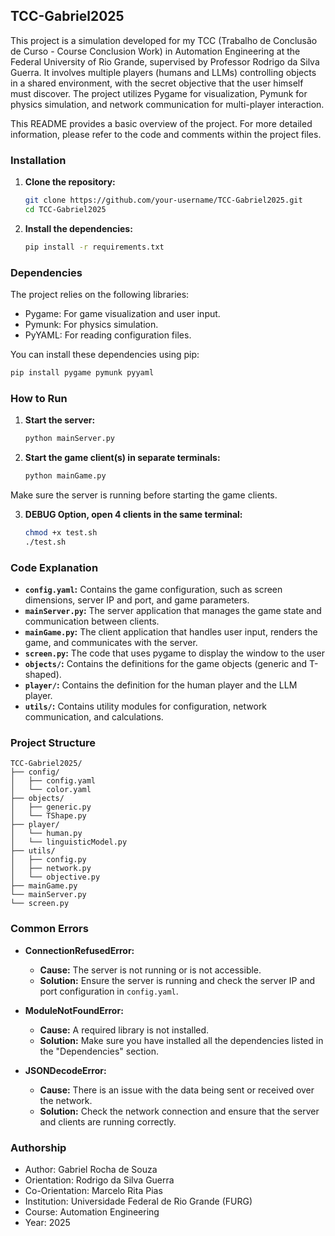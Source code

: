 ## TCC-Gabriel2025

This project is a simulation developed for my TCC (Trabalho de Conclusão de Curso - Course Conclusion Work) in Automation Engineering at the Federal University of Rio Grande, supervised by Professor Rodrigo da Silva Guerra. It involves multiple players (humans and LLMs) controlling objects in a shared environment, with the secret objective that the user himself must discover. The project utilizes Pygame for visualization, Pymunk for physics simulation, and network communication for multi-player interaction.

This README provides a basic overview of the project. For more detailed information, please refer to the code and comments within the project files.

### Installation

1.  **Clone the repository:**
    ```bash
    git clone https://github.com/your-username/TCC-Gabriel2025.git
    cd TCC-Gabriel2025
    ```

2.  **Install the dependencies:**
    ```bash
    pip install -r requirements.txt
    ```

### Dependencies

The project relies on the following libraries:

*   Pygame: For game visualization and user input.
*   Pymunk: For physics simulation.
*   PyYAML: For reading configuration files.

You can install these dependencies using pip:

```bash
pip install pygame pymunk pyyaml
```

### How to Run

1.  **Start the server:**
    ```bash
    python mainServer.py
    ```

2.  **Start the game client(s) in separate terminals:**
    ```bash
    python mainGame.py
    ```
Make sure the server is running before starting the game clients.

3. **DEBUG Option, open 4 clients in the same terminal:**
    ```bash
    chmod +x test.sh
    ./test.sh
    ```

### Code Explanation

*   **`config.yaml`:** Contains the game configuration, such as screen dimensions, server IP and port, and game parameters.
*   **`mainServer.py`:** The server application that manages the game state and communication between clients.
*   **`mainGame.py`:** The client application that handles user input, renders the game, and communicates with the server.
*   **`screen.py`:** The code that uses pygame to display the window to the user
*   **`objects/`:** Contains the definitions for the game objects (generic and T-shaped).
*   **`player/`:** Contains the definition for the human player and the LLM player.
*   **`utils/`:** Contains utility modules for configuration, network communication, and calculations.

### Project Structure

```
TCC-Gabriel2025/
├── config/
│   ├── config.yaml
│   └── color.yaml
├── objects/
│   ├── generic.py
│   └── TShape.py
├── player/
│   └── human.py
│   └── linguisticModel.py
├── utils/
│   ├── config.py
│   ├── network.py
│   └── objective.py
├── mainGame.py
└── mainServer.py
└── screen.py
```

### Common Errors

*   **ConnectionRefusedError:**
    *   **Cause:** The server is not running or is not accessible.
    *   **Solution:** Ensure the server is running and check the server IP and port configuration in `config.yaml`.

*   **ModuleNotFoundError:**
    *   **Cause:** A required library is not installed.
    *   **Solution:** Make sure you have installed all the dependencies listed in the "Dependencies" section.

*   **JSONDecodeError:**
    *   **Cause:** There is an issue with the data being sent or received over the network.
    *   **Solution:** Check the network connection and ensure that the server and clients are running correctly.

### Authorship
* Author: Gabriel Rocha de Souza
* Orientation: Rodrigo da Silva Guerra
* Co-Orientation: Marcelo Rita Pias
* Institution: Universidade Federal de Rio Grande (FURG)
* Course: Automation Engineering
* Year: 2025
